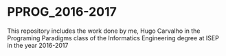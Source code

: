 # PPROG_2016-2017

This repository includes the work done by me, Hugo Carvalho in the Programing Paradigms class of the Informatics Engineering degree at ISEP in the year 2016-2017 
